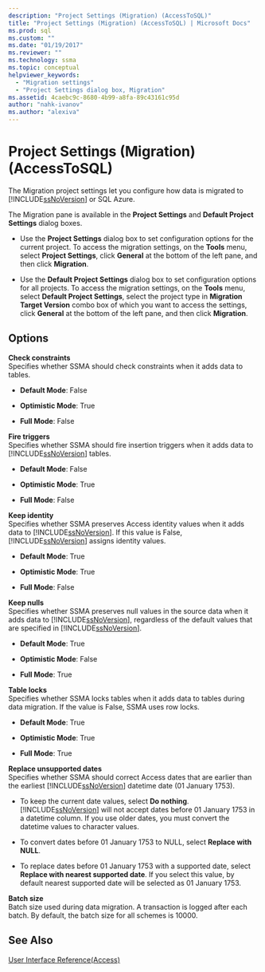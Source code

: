 ```yaml
---
description: "Project Settings (Migration) (AccessToSQL)"
title: "Project Settings (Migration) (AccessToSQL) | Microsoft Docs"
ms.prod: sql
ms.custom: ""
ms.date: "01/19/2017"
ms.reviewer: ""
ms.technology: ssma
ms.topic: conceptual
helpviewer_keywords: 
  - "Migration settings"
  - "Project Settings dialog box, Migration"
ms.assetid: 4caebc9c-8680-4b99-a8fa-89c43161c95d
author: "nahk-ivanov"
ms.author: "alexiva"
---
```

# Project Settings (Migration) (AccessToSQL)
The Migration project settings let you configure how data is migrated to [!INCLUDE[ssNoVersion](../../includes/ssnoversion-md.md)] or SQL Azure.  
  
The Migration pane is available in the **Project Settings** and **Default Project Settings** dialog boxes.  
  
-   Use the **Project Settings** dialog box to set configuration options for the current project. To access the migration settings, on the **Tools** menu, select **Project Settings**, click **General** at the bottom of the left pane, and then click **Migration**.  
  
-   Use the **Default Project Settings** dialog box to set configuration options for all projects. To access the migration settings, on the **Tools** menu, select **Default Project Settings**, select the project type in **Migration Target Version** combo box of which you want to access the settings, click **General** at the bottom of the left pane, and then click **Migration**.  
  
## Options  
**Check constraints**  
Specifies whether SSMA should check constraints when it adds data to tables.  
  
-   **Default Mode**: False  
  
-   **Optimistic Mode**: True  
  
-   **Full Mode**: False  
  
**Fire triggers**  
Specifies whether SSMA should fire insertion triggers when it adds data to [!INCLUDE[ssNoVersion](../../includes/ssnoversion-md.md)] tables.  
  
-   **Default Mode**: False  
  
-   **Optimistic Mode**: True  
  
-   **Full Mode**: False  
  
**Keep identity**  
Specifies whether SSMA preserves Access identity values when it adds data to [!INCLUDE[ssNoVersion](../../includes/ssnoversion-md.md)]. If this value is False, [!INCLUDE[ssNoVersion](../../includes/ssnoversion-md.md)] assigns identity values.  
  
-   **Default Mode**: True  
  
-   **Optimistic Mode**: True  
  
-   **Full Mode**: False  
  
**Keep nulls**  
Specifies whether SSMA preserves null values in the source data when it adds data to [!INCLUDE[ssNoVersion](../../includes/ssnoversion-md.md)], regardless of the default values that are specified in [!INCLUDE[ssNoVersion](../../includes/ssnoversion-md.md)].  
  
-   **Default Mode**: True  
  
-   **Optimistic Mode**: False  
  
-   **Full Mode**: True  
  
**Table locks**  
Specifies whether SSMA locks tables when it adds data to tables during data migration. If the value is False, SSMA uses row locks.  
  
-   **Default Mode**: True  
  
-   **Optimistic Mode**: True  
  
-   **Full Mode**: True  
  
**Replace unsupported dates**  
Specifies whether SSMA should correct Access dates that are earlier than the earliest [!INCLUDE[ssNoVersion](../../includes/ssnoversion-md.md)] datetime date (01 January 1753).  
  
-   To keep the current date values, select **Do nothing**. [!INCLUDE[ssNoVersion](../../includes/ssnoversion-md.md)] will not accept dates before 01 January 1753 in a datetime column. If you use older dates, you must convert the datetime values to character values.  
  
-   To convert dates before 01 January 1753 to NULL, select **Replace with NULL**.  
  
-   To replace dates before 01 January 1753 with a supported date, select **Replace with nearest supported date**. If you select this value, by default nearest supported date will be selected as 01 January 1753.  
  
**Batch size**  
Batch size used during data migration. A transaction is logged after each batch. By default, the batch size for all schemes is 10000.  
  
## See Also  
[User Interface Reference(Access)](./user-interface-reference-accesstosql.md)  
